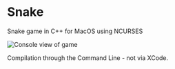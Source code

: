 # Snake
Snake game in C++ for MacOS using NCURSES

![Console view of game](https://i.imgur.com/GKG3Q5d.png)

Compilation through the Command Line - not via XCode.
